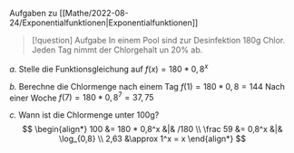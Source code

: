 Aufgaben zu [[Mathe/2022-08-24/Exponentialfunktionen|Exponentialfunktionen]]
> [!question] Aufgabe
> In einem Pool sind zur Desinfektion 180g Chlor. Jeden Tag nimmt der Chlorgehalt un 20% ab.

*a.* Stelle die Funktionsgleichung auf
	$f(x) = 180 * 0,8^x$

*b.* Berechne die Chlormenge nach einem Tag
	$f(1) = 180 * 0,8 = 144$
Nach einer Woche
	$f(7) = 180 * 0,8^7 = 37,75$

*c.* Wann ist die Chlormenge unter 100g?
$$
\begin{align*}
	100 &= 180 * 0,8^x &|& /180 \\
	\frac 59 &= 0,8^x  &|& \log_{0,8} \\
	2,63 &\approx 1^x = x
\end{align*}
$$

